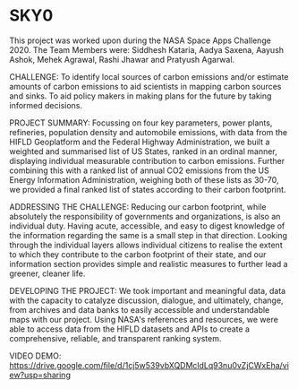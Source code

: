 # SKY0
This project was worked upon during the NASA Space Apps Challenge 2020.
The Team Members were: Siddhesh Kataria, Aadya Saxena, Aayush Ashok, Mehek Agrawal, Rashi Jhawar and Pratyush Agarwal. 

CHALLENGE:
To identify local sources of carbon emissions and/or estimate amounts of carbon emissions to aid scientists in mapping carbon sources and sinks. To aid policy makers in making plans for the future by taking informed decisions.

PROJECT SUMMARY:
Focussing on four key parameters, power plants, refineries, population density and automobile emissions, with data from the HIFLD Geoplatform and the Federal Highway Administration, we built a weighted and summarised list of US States, ranked in an ordinal manner, displaying individual measurable contribution to carbon emissions. Further combining this with a ranked list of annual CO2 emissions from the US Energy Information Administration, weighing both of these lists as 30-70, we provided a final ranked list of states according to their carbon footprint. 

ADDRESSING THE CHALLENGE:
Reducing our carbon footprint, while absolutely the responsibility of governments and organizations, is also an individual duty. Having acute, accessible, and easy to digest knowledge of the information regarding the same is a small step in that direction.
Looking through the individual layers allows individual citizens to realise the extent to which they contribute to the carbon footprint of their state, and our information section provides simple and realistic measures to further lead a greener, cleaner life.

DEVELOPING THE PROJECT:
We took important and meaningful data, data with the capacity to catalyze discussion, dialogue, and ultimately, change, from archives and data banks to easily accessible and understandable maps with our project.
Using NASA's references and resources, we were able to access data from the HIFLD datasets and APIs to create a comprehensive, reliable, and transparent ranking system.

VIDEO DEMO: https://drive.google.com/file/d/1cj5w539vbXQDMcldLq93nu0vZjCWxEha/view?usp=sharing
